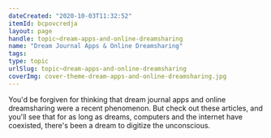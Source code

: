```yaml
---
dateCreated: "2020-10-03T11:32:52"
itemId: bcpovcredja
layout: page
handle: topic~dream-apps-and-online-dreamsharing
name: "Dream Journal Apps & Online Dreamsharing"
tags:
type: topic
urlSlug: topic~dream-apps-and-online-dreamsharing
coverImg: cover-theme-dream-apps-and-online-dreamsharing.jpg
---
```


You'd be forgiven for thinking that dream journal apps and online dreamsharing were a recent phenomenon. But check out these articles, and you'll see that for as long as dreams, computers and the internet have coexisted, there's been a dream to digitize the unconscious.

